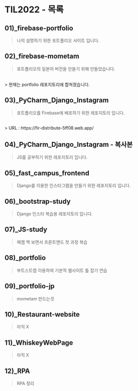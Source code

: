 # TIL2022 - 목록


## 01)_firebase-portfolio 
>나의 설명하기 위한 포트폴리오 사이트 입니다. 

## 02)_firebase-mometam
> 포트폴리오의 일본어 버전을 만들기 위해 만들었습니다. 
<br>
> 현재는 portfolio 레포지토리에 합쳐졌습니다. 

## 03)_PyCharm_Django_Instagram
> 포트폴리오를 Firebase에 배포하기 위한 레포지토리 입니다. 
<br>
> URL : https://fir-distribute-5ff08.web.app/

## 04)_PyCharm_Django_Instagram - 복사본
> JS를 공부하기 위한 레포지토리 입니다. 

## 05)_fast_campus_frontend
> Django를 이용한 인스타그램을 만들기 위한 레포지토리 입니다. 

## 06)_bootstrap-study
> Django 인스타 복습용 레포지토리 입니다. 

## 07)_JS-study
> 패캠 책 보면서 프론트앤드 첫 과정 복습

## 08)_portfolio
> 부트스트랩 이용하여 기본적 웹사이트 틀 잡기 연습

## 09)_portfolio-jp
> mometam 만드는것

## 10)_Restaurant-website
> 아직 X 

## 11)_WhiskeyWebPage
> 아직 X 

## 12)_RPA
> RPA 정리
